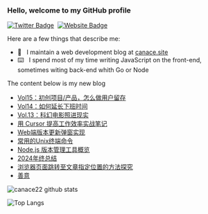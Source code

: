 ### Hello, welcome to my GitHub profile

[![Twitter Badge](https://img.shields.io/badge/-@Canace22-1ca0f1?style=flat-square&labelColor=1ca0f1&logo=twitter&logoColor=white&link=https://twitter.com/CanaceSteve)](https://twitter.com/CanaceSteve)&nbsp;&nbsp;[![Website Badge](https://img.shields.io/badge/-canace.site-0d3b73?style=flat-square&logo=website&logoColor=white&link=https://canace.site/)](https://canace.site/)

Here are a few things that describe me:

- 📝&nbsp;&nbsp; I maintain a web development blog at [canace.site](https://canace.site/)
- ⌨️&nbsp;&nbsp; I spend most of my time writing JavaScript on the front-end, sometimes witing back-end whith Go or Node

The content below is my new blog

<!-- BLOG-POST-LIST:START -->
- [Vol15：初创项目/产品，怎么做用户留存](https://canace.site/issue-15/)
- [Vol14：如何延长下班时间](https://canace.site/issue-14/)
- [Vol.13：科幻电影照进现实](https://canace.site/issue-13/)
- [用 Cursor 提高工作效率实战笔记](https://canace.site/%E7%94%A8cursor%E6%8F%90%E9%AB%98%E5%B7%A5%E4%BD%9C%E6%95%88%E7%8E%87%E5%AE%9E%E6%88%98%E7%AC%94%E8%AE%B0/)
- [Web端版本更新弹窗实现](https://canace.site/%E7%BD%91%E9%A1%B5%E7%89%88%E6%9C%AC%E6%9B%B4%E6%96%B0%E5%BC%B9%E7%AA%97%E5%AE%9E%E7%8E%B0/)
- [常用的Unix终端命令](https://canace.site/%E5%B8%B8%E7%94%A8%E7%BB%88%E7%AB%AF%E5%91%BD%E4%BB%A4/)
- [Node.js 版本管理工具概览](https://canace.site/node%E7%89%88%E6%9C%AC%E7%AE%A1%E7%90%86/)
- [2024年终总结](https://canace.site/2024%E5%B9%B4%E7%BB%88%E6%80%BB%E7%BB%93/)
- [浏览器页面跳转至文章指定位置的方法探究](https://canace.site/%E8%B7%B3%E8%BD%AC%E5%88%B0%E6%96%87%E7%AB%A0%E6%8C%87%E5%AE%9A%E4%BD%8D%E7%BD%AE%E7%9A%84%E6%96%B9%E5%BC%8F/)
- [善意](https://canace.site/%E5%96%84%E6%84%8F/)
<!-- BLOG-POST-LIST:END -->

![canace22 github stats](https://github-readme-stats.vercel.app/api?username=canace22&count_private=true&show_icons=true&theme=vue)

![Top Langs](https://github-readme-stats.vercel.app/api/top-langs/?username=canace22&count_private=true&layout=compact)




